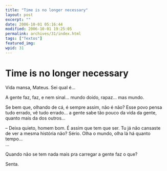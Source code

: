 ```yaml
---
title: "Time is no longer necessary"
layout: post
excerpt: ""
date: 2006-10-01 05:16:44
modified: 2006-10-01 19:25:05
permalink: archives/31/index.html
tags: ["Textos"]
featured_img: 
wpid: 31
---
```


# Time is no longer necessary

Vida mansa, Mateus. Sei qual é…

A gente faz, faz, e nem sinal… mundo doido, rapaz… mas mundo.

Se bem que, olhando de cá, é sempre assim, não é não? Esse povo pensa tudo errado, vê tudo errado… a gente sabe tão pouco da vida da gente, quanto mais da dos outros…

– Deixa quieto, homem bom. É assim que tem que ser. Tu já não cansaste de ver a mesma história não? Sério. Olha o mundo, olha lá há quanto tempo…  
…

Quando não se tem nada mais pra carregar a gente faz o que?

Senta.